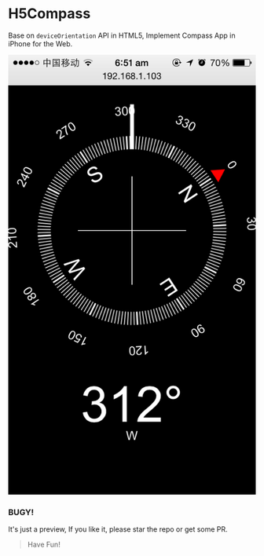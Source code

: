 # H5Compass

Base on `deviceOrientation` API in HTML5, Implement Compass App in iPhone for the Web.

![demo](./demo.png)

### BUGY!

 It's just a preview,  If you like it, please star the repo or get some PR.

> Have Fun!
